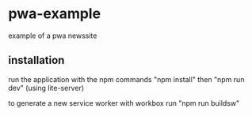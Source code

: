 # pwa-example

example of a pwa newssite

## installation

run the application with the npm commands "npm install" then "npm run dev" (using lite-server)

to generate a new service worker with workbox run "npm run buildsw"
